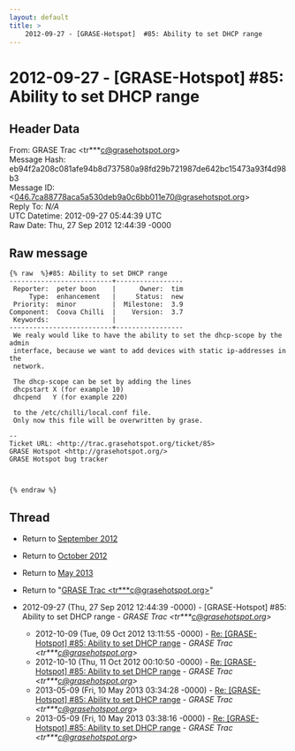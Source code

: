 ```yaml
---
layout: default
title: >
    2012-09-27 - [GRASE-Hotspot]  #85: Ability to set DHCP range
---
```


# 2012-09-27 - [GRASE-Hotspot]  #85: Ability to set DHCP range

## Header Data

From: GRASE Trac \<tr***c@grasehotspot.org\><br>
Message Hash: eb94f2a208c081afe94b8d737580a98fd29b721987de642bc15473a93f4d98b3<br>
Message ID: \<046.7ca88778aca5a530deb9a0c6bb011e70@grasehotspot.org\><br>
Reply To: _N/A_<br>
UTC Datetime: 2012-09-27 05:44:39 UTC<br>
Raw Date: Thu, 27 Sep 2012 12:44:39 -0000<br>

## Raw message

```
{% raw  %}#85: Ability to set DHCP range
--------------------------+-----------------
 Reporter:  peter boon    |      Owner:  tim
     Type:  enhancement   |     Status:  new
 Priority:  minor         |  Milestone:  3.9
Component:  Coova Chilli  |    Version:  3.7
 Keywords:                |
--------------------------+-----------------
 We realy would like to have the ability to set the dhcp-scope by the admin
 interface, because we want to add devices with static ip-addresses in the
 network.

 The dhcp-scope can be set by adding the lines
 dhcpstart X (for example 10)
 dhcpend   Y (for example 220)

 to the /etc/chilli/local.conf file.
 Only now this file will be overwritten by grase.

-- 
Ticket URL: <http://trac.grasehotspot.org/ticket/85>
GRASE Hotspot <http://grasehotspot.org/>
GRASE Hotspot bug tracker



{% endraw %}
```

## Thread

+ Return to [September 2012](/archive/2012/09)
+ Return to [October 2012](/archive/2012/10)
+ Return to [May 2013](/archive/2013/05)

+ Return to "[GRASE Trac <tr***c<span>@</span>grasehotspot.org>](/authors/tr___c_at_grasehotspot_org)"

+ 2012-09-27 (Thu, 27 Sep 2012 12:44:39 -0000) - [GRASE-Hotspot]  #85: Ability to set DHCP range - _GRASE Trac \<tr***c@grasehotspot.org\>_
  + 2012-10-09 (Tue, 09 Oct 2012 13:11:55 -0000) - [Re: [GRASE-Hotspot] #85: Ability to set DHCP range](/archive/2012/10/f59a576beeb59b1cf5d43b0eae9782ba6f271138f0172c0fc63fe79caa14ca93) - _GRASE Trac \<tr***c@grasehotspot.org\>_
  + 2012-10-10 (Thu, 11 Oct 2012 00:10:50 -0000) - [Re: [GRASE-Hotspot] #85: Ability to set DHCP range](/archive/2012/10/7f239ae683b2eed9ce120bc4619b59fa676790a4e23945c1930ef60ae472e69b) - _GRASE Trac \<tr***c@grasehotspot.org\>_
  + 2013-05-09 (Fri, 10 May 2013 03:34:28 -0000) - [Re: [GRASE-Hotspot] #85: Ability to set DHCP range](/archive/2013/05/7c6df308925b8411ba75f98f364707744e703b778b58f2e3948c25e92d85d74c) - _GRASE Trac \<tr***c@grasehotspot.org\>_
  + 2013-05-09 (Fri, 10 May 2013 03:38:16 -0000) - [Re: [GRASE-Hotspot] #85: Ability to set DHCP range](/archive/2013/05/c3b031abf081c4b6fad22c0e1f8ff5b12d90cda1d2592732a66c6989751ab724) - _GRASE Trac \<tr***c@grasehotspot.org\>_

